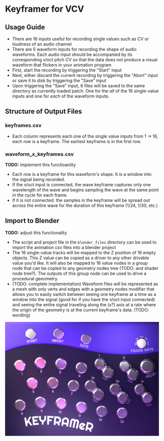 # Keyframer for VCV

## Usage Guide

- There are 16 inputs useful for recording single values such as CV or loudness of an audio channel
- There are 5 waveform inputs for recording the shape of audio waveforms. Each audio input should be accompanied by its corresponding v/oct pitch CV so that the data does not produce a visual waveform that flickers in your animation program
- First, start the recording by triggering the "Start" input
- Next, either discard the current recording by triggering the "Abort" input or save it to disk by triggering the "Save" input
- Upon triggering the "Save" input, 6 files will be saved to the same directory as currently loaded patch. One for the *all* of the 16 single-value inputs and one for *each* of the waveform inputs.

## Structure of Output Files

### keyframes.csv

- Each column represents each one of the single value inputs from 1 -> 16, each row is a keyframe. The earliest keyframe is in the first row.

### waveform_*x*_keyframes.csv

**TODO:** implement this functioanlity

- Each row is a keyframe for this waveform's shape. It is a window into the signal being recorded. 
- If the v/oct input is connected, the wave keyframe captures only one wavelength of the wave and begins sampling the wave at the same point in the cycle for each frame.
- If it is not connected. the samples in the keyframe will be spread out across the entire wave for the duration of this keyframe (1/24, 1/30, etc.)

## Import to Blender

**TODO:** adjust this functionality

- The script and project file in the ```blender_files``` directory can be used to import the animation csv files into a blender project
- The 16 single-value tracks will be mapped to the Z position of 16 empty objects. This Z value can be copied as a driver to any other drivable value you'd like. It will also be mapped to 16 value nodes in a group node that can be copied to any geometry nodes tree (TODO: and shader node tree?). The outputs of this group node can be used to drive a procedural geeometry.
- (TODO: complete implementation) Waveform files will be represented as a mesh with only verts and edges with a geometry nodes modifier that allows you to easily switch between seeing one keyframe at a time as a window into the signal (good for if you have the v/oct input connected) and seeing the entire signal traveling along the (x?) axis at a rate where the origin of the geometry is at the current keyframe's data. (TODO: wording)

![image of the panel layout](./VCV_Module/res/ToKeyframes.jpg)